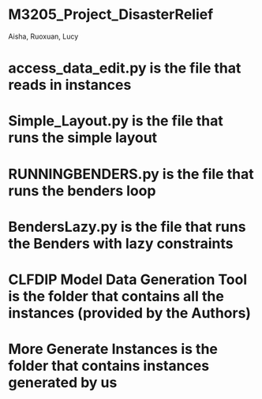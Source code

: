# M3205_Project_DisasterRelief
Aisha, Ruoxuan, Lucy


# access_data_edit.py is the file that reads in instances
# Simple_Layout.py is the file that runs the simple layout
# RUNNINGBENDERS.py is the file that runs the benders loop
# BendersLazy.py is the file that runs the Benders with lazy constraints 
# CLFDIP Model Data Generation Tool is the folder that contains all the instances (provided by the Authors)
# More Generate Instances is the folder that contains instances generated by us

